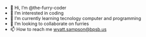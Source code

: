 - 👋 Hi, I’m @the-furry-coder
- 👀 I’m interested in coding
- 🌱 I’m currently learning tecnology computer and programming
- 💞️ I’m looking to collaborate on furries
- 📫 How to reach me wyatt.sampson@bpsb.us

<!---
the-furry-coder/the-furry-coder is a ✨ special ✨ repository because its `README.md` (this file) appears on your GitHub profile.
You can click the Preview link to take a look at your changes.
--->
